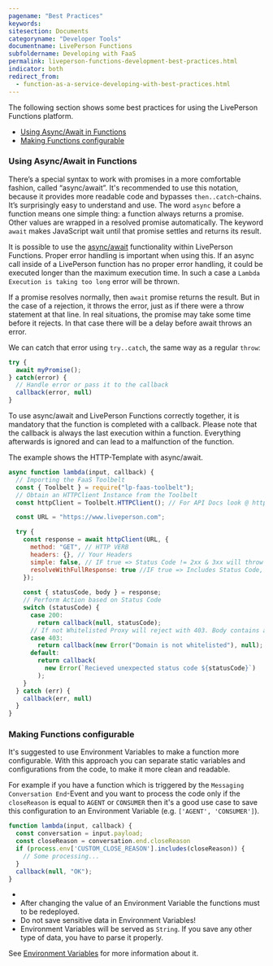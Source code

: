 ```yaml
---
pagename: "Best Practices"
keywords:
sitesection: Documents
categoryname: "Developer Tools"
documentname: LivePerson Functions
subfoldername: Developing with FaaS
permalink: liveperson-functions-development-best-practices.html
indicator: both
redirect_from:
  - function-as-a-service-developing-with-best-practices.html
---
```


The following section shows some best practices for using the LivePerson Functions platform.

- [Using Async/Await in Functions](#using-asyncawait-in-functions)
- [Making Functions configurable](#making-functions-configurable)

### Using Async/Await in Functions

There’s a special syntax to work with promises in a more comfortable fashion, called “async/await”. It's recommended to use this notation, because it provides more readable code and bypasses `then..catch`-chains. It’s surprisingly easy to understand and use. The word `async` before a function means one simple thing: a function always returns a promise. Other values are wrapped in a resolved promise automatically. The keyword `await` makes JavaScript wait until that promise settles and returns its result.

It is possible to use the [async/await](https://developer.mozilla.org/de/docs/Web/JavaScript/Reference/Operators/await) functionality within LivePerson Functions. Proper error handling is important when using this. If an async call inside of a LivePerson function has no proper error handling, it could be executed longer than the maximum execution time. In such a case a `Lambda Execution is taking too long` error will be thrown. 

If a promise resolves normally, then `await` promise returns the result. But in the case of a rejection, it throws the error, just as if there were a throw statement at that line. In real situations, the promise may take some time before it rejects. In that case there will be a delay before await throws an error.

We can catch that error using `try..catch`, the same way as a regular `throw`:

```javascript
try {
  await myPromise();
} catch(error) {
  // Handle error or pass it to the callback
  callback(error, null)
} 
```

<div class="important"> 
  To use async/await and LivePerson Functions correctly together, it is mandatory that the function is completed with a callback. Please note that the callback is always the last execution within a function. Everything afterwards is ignored and can lead to a malfunction of the function.
</div>

The example shows the HTTP-Template with async/await.

```javascript
async function lambda(input, callback) {
  // Importing the FaaS Toolbelt
  const { Toolbelt } = require("lp-faas-toolbelt");
  // Obtain an HTTPClient Instance from the Toolbelt
  const httpClient = Toolbelt.HTTPClient(); // For API Docs look @ https://www.npmjs.com/package/request-promise

  const URL = "https://www.liveperson.com";

  try {
    const response = await httpClient(URL, {
      method: "GET", // HTTP VERB
      headers: {}, // Your Headers
      simple: false, // IF true => Status Code != 2xx & 3xx will throw
      resolveWithFullResponse: true //IF true => Includes Status Code, Headers etc.
    });
      
    const { statusCode, body } = response;
    // Perform Action based on Status Code
    switch (statusCode) {
      case 200: 
        return callback(null, statusCode);
      // If not Whitelisted Proxy will reject with 403. Body contains also a message indicating that
      case 403:
        return callback(new Error("Domain is not whitelisted"), null);
      default:
        return callback(
          new Error(`Recieved unexpected status code ${statusCode}`)
        );
    }
  } catch (err) {
    callback(err, null)
  }
}
```

### Making Functions configurable

It's suggested to use Environment Variables to make a function more configurable. With this approach you can separate static variables and configurations from the code, to make it more clean and readable.

For example if you have a function which is triggered by the `Messaging Conversation End`-Event and you want to process the code only if the `closeReason` is equal to `AGENT` or `CONSUMER` then it's a good use case to save this configuration to an Environment Variable (e.g. `['AGENT', 'CONSUMER']`).

```javascript
function lambda(input, callback) {
  const conversation = input.payload;
  const closeReason = conversation.end.closeReason
  if (process.env['CUSTOM_CLOSE_REASON'].includes(closeReason)) {
    // Some processing...
  }
  callback(null, "OK");
}
```

<div class="important">
  <ul>
    <li></li>
    <li>After changing the value of an Environment Variable the functions must to be redeployed.</li>
    <li>Do not save sensitive data in Environment Variables!</li>
    <li>Environment Variables will be served as <code>String</code>. If you save any other type of data, you have to parse it properly.</li>
  </ul>
</div>

See [Environment Variables](liveperson-functions-development-overview.html#environment-variables) for more information about it. 